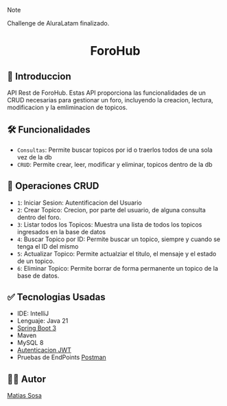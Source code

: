 > [!NOTE]
> Challenge de AluraLatam finalizado.

<h1 align="center"> ForoHub </h1>

## :link: Introduccion
 API Rest de ForoHub. Estas API proporciona las funcionalidades de un CRUD necesarias para gestionar un foro, incluyendo la creacion, lectura, modificacion y la emliminacion de topicos. 

## :hammer_and_wrench:	 Funcionalidades

- `Consultas`: Permite buscar topicos por id o traerlos todos de una sola vez de la db
- `CRUD`: Permite crear, leer,  modificar y eliminar, topicos dentro de la db

## :wrench: Operaciones CRUD

- `1`: Iniciar Sesion: Autentificacion del Usuario
- `2`: Crear Topico: Crecion, por parte del usuario, de alguna consulta dentro del foro.
- `3`: Listar todos los Topicos: Muestra una lista de todos los topicos ingresados en la base de datos
- `4`: Buscar Topico por ID: Permite buscar un topico, siempre y cuando se tenga el ID del mismo
- `5`: Actualizar Topico: Permite actualziar el titulo, el mensaje y el estado de un topico.
- `6`: Eliminar Topico: Permite borrar de forma permanente un topico de la base de datos.

## :white_check_mark: Tecnologias Usadas
+ IDE: IntelliJ
+ Lenguaje: Java 21
+ [Spring Boot 3](https://spring.io/)
+ Maven
+ MySQL 8
+ [Autenticacion JWT](https://jwt.io/)
+ Pruebas de EndPoints [Postman](https://www.postman.com/)

## :frowning_man: Autor
[Matias Sosa](https://www.linkedin.com/in/mati-sosa-lucero95/)


